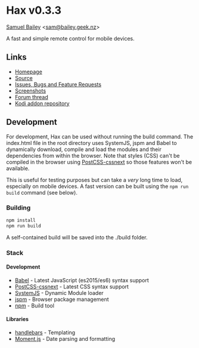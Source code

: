 # Hax v0.3.3

[Samuel Bailey](http://bailey.geek.nz) <[sam@bailey.geek.nz](mailto:sam@bailey.geek.nz)>


A fast and simple remote control for mobile devices.


## Links
 * [Homepage](http://bailey.geek.nz/remote)
 * [Source](https://github.com/bailus/hax)
 * [Issues, Bugs and Feature Requests](https://github.com/bailus/hax/issues)
 * [Screenshots](http://imgur.com/a/ss0uj)
 * [Forum thread](http://forum.kodi.tv/showthread.php?tid=270698)
 * [Kodi addon repository](http://addons.kodi.tv/show/webinterface.hax/)


## Development
For development, Hax can be used without running the build command. The index.html file in the root directory uses SystemJS, jspm and Babel to dynamically download, compile and load the modules and their dependencies from within the browser. Note that styles (CSS) can't be compiled in the browser using [PostCSS-cssnext](http://cssnext.io/) so those features won't be available.

This is useful for testing purposes but can take a *very* long time to load, especially on mobile devices. A fast version can be built using the `npm run build` command (see below).


### Building
```bash
npm install
npm run build
```

A self-contained build will be saved into the ./build folder.


### Stack
#### Development
 * [Babel](https://babeljs.io/) - Latest JavaScript (es2015/es6) syntax support
 * [PostCSS-cssnext](http://cssnext.io/) - Latest CSS syntax support
 * [SystemJS](https://github.com/systemjs/systemjs) - Dynamic Module loader
 * [jspm](http://jspm.io/) - Browser package management
 * [npm](https://www.npmjs.com/) - Build tool

#### Libraries
 * [handlebars](http://handlebarsjs.com/) - Templating
 * [Moment.js](http://momentjs.com/) - Date parsing and formatting
